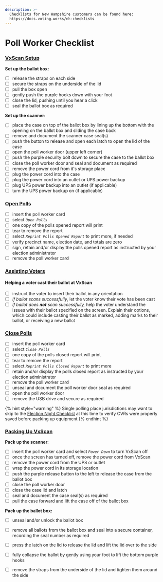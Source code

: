 ```yaml
---
description: >-
  Checklists for New Hampshire customers can be found here:
  https://docs.voting.works/nh-checklists
---
```


# Poll Worker Checklist

### [VxScan Setup](checklist.md#vxscan-setup)

**Set up the ballot box:**

* [ ] release the straps on each side
* [ ] secure the straps on the underside of the lid
* [ ] pull the box open
* [ ] gently push the purple hooks down with your foot
* [ ] close the lid, pushing until you hear a click
* [ ] seal the ballot box as required

**Set up the scanner:**

* [ ] place the case on top of the ballot box by lining up the bottom with the opening on the ballot box and sliding the case back
* [ ] remove and document the scanner case seal(s)
* [ ] push the button to release and open each latch to open the lid of the case
* [ ] open the poll worker door (upper left corner)
* [ ] push the purple security bolt down to secure the case to the ballot box
* [ ] close the poll worker door and seal and document as required
* [ ] remove the power cord from it's storage place
* [ ] plug the power cord into the case
* [ ] plug the power cord into an outlet or UPS power backup
* [ ] plug UPS power backup into an outlet (if applicable)
* [ ] turn the UPS power backup on (if applicable)

### [Open Polls](../election-day-guides/opening-polls.md)

* [ ] insert the poll worker card
* [ ] select _`Open Polls`_
* [ ] one copy of the polls opened report will print
* [ ] tear to remove the report
* [ ] select _`Reprint Polls Opened Report`_ to print more, if needed
* [ ] verify precinct name, election date, and totals are zero
* [ ] sign, retain and/or display the polls opened report as instructed by your election administrator
* [ ] remove the poll worker card

### [Assisting Voters](checklist.md#assisting-voters)

#### **Helping a voter cast their ballot at VxScan**

* [ ] instruct the voter to insert their ballot in any orientation
* [ ] _if ballot scans successfully_, let the voter know their vote has been cast
* [ ] _if ballot does **not** scan successfully,_ help the voter understand the issues with their ballot specified on the screen. Explain their options, which could include casting their ballot as marked, adding marks to their ballot, or receiving a new ballot

### [Close Polls](checklist.md#close-polls)

* [ ] insert the poll worker card
* [ ] select _`Close Polls`_
* [ ] one copy of the polls closed report will print
* [ ] tear to remove the report
* [ ] select _`Reprint Polls Closed Report`_ to print more
* [ ] retain and/or display the polls closed report as instructed by your election administrator
* [ ] remove the poll worker card
* [ ] unseal and document the poll worker door seal as required
* [ ] open the poll worker door
* [ ] remove the USB drive and secure as required

{% hint style="warning" %}
Single polling place jurisdictions may want to skip to the [Election Night Checklist](election-night-checklist.md) at this time to verify CVRs were properly saved before packing up equipment
{% endhint %}

### [Packing Up VxScan](checklist.md#packing-up-vxscan)

**Pack up the scanner**:

* [ ] insert the poll worker card and select _`Power Down`_ to turn VxScan off
* [ ] once the screen has turned off, remove the power cord from VxScan
* [ ] remove the power cord from the UPS or outlet
* [ ] wrap the power cord in its storage location
* [ ] push the purple release button to the left to release the case from the ballot box
* [ ] close the poll worker door
* [ ] close the case lid and latch
* [ ] seal and document the case seal(s) as required
* [ ] pull the case forward and lift the case off of the ballot box

**Pack up the ballot box:**

* [ ] unseal and/or unlock the ballot box&#x20;
* [ ] remove all ballots from the ballot box and seal into a secure container, recording the seal number as required
* [ ] press the latch on the lid to release the lid and lift the lid over to the side
* [ ] fully collapse the ballot by gently using your foot to lift the bottom purple hooks
* [ ] remove the straps from the underside of the lid and tighten them around the side

